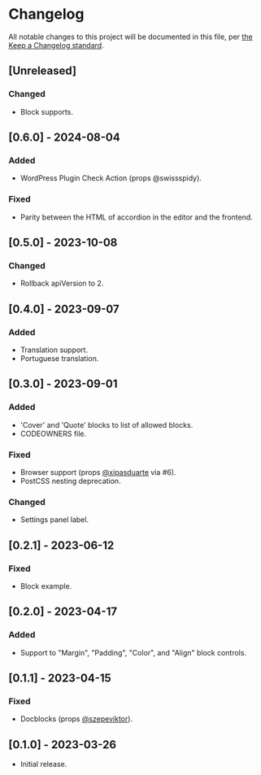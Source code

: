 # Changelog

All notable changes to this project will be documented in this file, per [the Keep a Changelog standard](http://keepachangelog.com/).

## [Unreleased]

### Changed

- Block supports.

## [0.6.0] - 2024-08-04

### Added

- WordPress Plugin Check Action (props @swissspidy).

### Fixed

- Parity between the HTML of accordion in the editor and the frontend.

## [0.5.0] - 2023-10-08

### Changed

- Rollback apiVersion to 2.

## [0.4.0] - 2023-09-07

### Added

- Translation support.
- Portuguese translation.

## [0.3.0] - 2023-09-01

### Added

- 'Cover' and 'Quote' blocks to list of allowed blocks.
- CODEOWNERS file.

### Fixed

- Browser support (props [@xipasduarte](https://github.com/xipasduarte) via #6).
- PostCSS nesting deprecation.

### Changed

- Settings panel label.

## [0.2.1] - 2023-06-12

### Fixed

- Block example.

## [0.2.0] - 2023-04-17

### Added

- Support to "Margin", "Padding", "Color", and "Align" block controls.

## [0.1.1] - 2023-04-15

### Fixed

- Docblocks (props [@szepeviktor](https://github.com/szepeviktor)).

## [0.1.0] - 2023-03-26

- Initial release.
